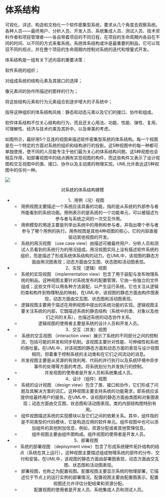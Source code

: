 # 体系结构

可视化、详述、构造和文档化一个软件密集型系统，要求从几个角度去观察系统。各种人员——最终用户、分析人员、开发人员、系统集成人员、测试人员、技术资料作者和项目管理者——各自带着项目的不同日程，在项目的生命周期内各自在不同的时间、以不同的方式来看系统。系统体系结构或许是最重要的制品，它可以驾驭不同的视点，并在整个项目的生命周期内控制对系统的迭代和增量式开发。

体系结构是一组有关下述内容的重要决策：

软件系统的组织；

对组成系统的结构元素及其接口的选择；

像元素间的协作所描述的那样的行为；

将这些结构元素和行为元素组合到逐步增大的子系统中；

指导这种组织的体系结构风格：静态和动态元素以及它们的接口、协作和组成。

软件体系结构不仅关心结构和行为，而且还关心用法、功能、性能、弹性、复用、可理解性、经济与技术约束及其折中，以及审美的考虑。

如图所示，最好用5个互连的视图来描述软件密集型系统的体系结构。每一个视图是在一个特定的方面对系统的组织和结构进行的投影。这5种视图中的每一种都可单独使用，使不同的人员能专注于他们最为关心的体系结构问题。这5种视图也会相互作用，如部署视图中的结点拥有实现视图的构件，而这些构件又表示了设计视图和交互视图中的类、接口、协作以及主动类的物理实现。UML允许表达这5种视图中的任何一种。

 ![](https://cdn.jsdelivr.net/gh/ZanderZhao/img20/file/20200117211611.png)

<center>对系统的体系结构建模<center>



- 1、用例（况）视图
  - 用例视图主要描述一个系统应该具备的功能，指的是从系统的外部参与者所能看到的系统功能。用例表示的是系统的一个功能单元，可以被描述为参与者与系统之间的一次交互作用。
  - 用例模型的用途主要是列举出系统中的用例和参与者，并指出哪个参与者参与了哪个用例的执行。用例视图是其他4种视图的核心，它的内容直接驱动其他视图的开发。
  - 系统的用况视图 （use case view）由描述可被最终用户、分析人员和测试人员看到的系统行为的用况组成。用况视图实际上没有描述软件系统的组织，而是描述了形成系统体系结构的动力。在UML中，该视图的静态方面由用况图表现；动态方面由交互图、状态图和活动图表现。
- 2、实现（逻辑）视图
  - 系统的实现视图 （implementation view）包含了用于装配与发布物理系统的制品。这种视图主要针对系统发布的配置管理，它由一些独立的文件组成；这些文件可以用各种方法装配，以产生运行系统。它也关注从逻辑的类和构件到物理制品的映射。在UML中，该视图的静态方面由构件图表现，动态方面由交互图、状态图和活动图表现。
  - 逻辑视图主要用于描述在用例视图中提出的系统功能的实现。逻辑视图主要关注系统的内部，它既描述系统的静态结构（系统中的类、对象以及他们之间的关系），也描述系统的动态协作关系。
  - 逻辑视图的使用者主要是系统的设计人员和开发人员。
- 3、交互（并发）视图
  - 系统的交互视图 （interaction view）展示了系统的不同部分之间的控制流，包括可能的并发和同步机制。该视图主要针对性能、可伸缩性和系统的吞吐量。在UML中，对该视图的静态方面和动态方面的表现与设计视图相同，但着重于控制系统的主动类和在它们之间流动的消息。
  - 并发视图主要是从资源的有效利用、代码的并行执行以及系统环境中异步事件的处理等方面的考虑。将系统划分为并发执行的控制。
  - 并发视图的使用者是开发人员和系统集成人员。
- 4、设计（组件）视图
  - 系统的设计视图 （design view）包含了类、接口和协作，它们形成了问题及其解决方案的词汇。这种视图主要支持系统的功能需求，即系统应该提供给最终用户的服务。在UML中，该视图的静态方面由类图和对象图表现；动态方面由交互图、状态图和活动图表现。类的内部结构图特别有用。
  - 组件视图描述系统的实现模块以及它们之间的依赖关系。其中，组件指的是不同类型的代码模块，它是构造应用的软件单元。组件视图中也可以添加组件的其他附加信息，例如，资源分配或者其他管理信息。
  - 组件视图主要由组件图构成。组件视图的使用者是开发人员。
- 5、部署视图
  - 系统的部署视图 （deployment view）包含了形成系统硬件拓扑结构的结点（系统在其上运行）。这种视图主要描述组成物理系统的部件的分布、交付和安装。在UML中，该视图的静态方面由部署图表现，动态方面由交互图、状态图和活动图表现。
  - 部署视图，也称之为配置视图。配置视图主要显示系统的物理部署，它描述位于节点上的运行实例的部署情况。配置视图主要由配置图表示，配置视图还允许评估分配结果和资源分配。
  - 配置视图的使用者是开发人员、系统集成人员和测试人员。

